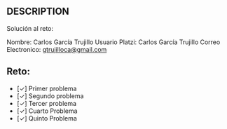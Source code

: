 ## DESCRIPTION

Solución al reto:

Nombre: Carlos García Trujillo
Usuario Platzi: Carlos García Trujillo
Correo Electronico: gtrujilloca@gmail.com

## Reto:

- [✓] Primer problema
- [✓] Segundo problema
- [✓] Tercer problema
- [✓] Cuarto Problema
- [✓] Quinto Problema
